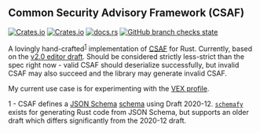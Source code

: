 ## Common Security Advisory Framework (CSAF)

[![Crates.io](https://img.shields.io/crates/v/csaf)](https://crates.io/crates/csaf)
[![Crates.io](https://img.shields.io/crates/l/csaf)](https://crates.io/crates/csaf)
[![docs.rs](https://img.shields.io/docsrs/csaf)](https://docs.rs/csaf/)
[![GitHub branch checks state](https://img.shields.io/github/checks-status/voteblake/csaf-rs/main)](https://github.com/voteblake/csaf-rs/actions)

A lovingly hand-crafted<sup>[1](#footnote1)</sup> implementation of [CSAF](https://www.oasis-open.org/committees/tc_home.php?wg_abbrev=csaf) for Rust. Currently, based on the [v2.0 editor draft](https://github.com/oasis-tcs/csaf/blob/master/csaf_2.0/prose/csaf-v2-editor-draft.md). Should be considered strictly less-strict than the spec right now - valid CSAF should deserialize successfully, but invalid CSAF may also succeed and the library may generate invalid CSAF.

My current use case is for experimenting with the [VEX profile](https://github.com/oasis-tcs/csaf/blob/master/csaf_2.0/prose/csaf-v2-editor-draft.md#45-profile-5-vex).

<a name="footnote1">1</a> - CSAF defines a [JSON Schema](https://json-schema.org/understanding-json-schema/index.html) [schema](https://github.com/oasis-tcs/csaf/blob/master/csaf_2.0/json_schema/csaf_json_schema.json) using Draft 2020-12. [`schemafy`](https://crates.io/crates/schemafy) exists for generating Rust code from JSON Schema, but supports an older draft which differs significantly from the 2020-12 draft.
